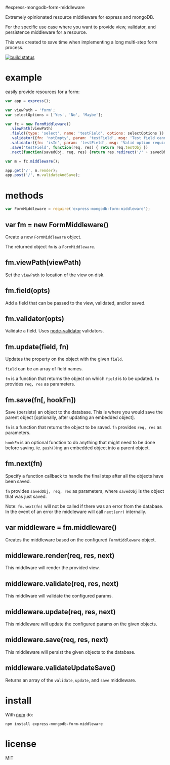 #express-mongodb-form-middleware

Extremely opinionated resource middleware for express and mongoDB.

For the specific use case where you want to provide view, validator, and persistence middleware for a resource.

This was created to save time when implementing a long multi-step form process.

[![build status](https://secure.travis-ci.org/nickpoorman/express-mongodb-form-middleware.png)](https://travis-ci.org/nickpoorman/express-mongodb-form-middleware)

# example

easily provide resources for a form:

``` js
var app = express();

var viewPath = 'form';
var selectOptions = ['Yes', 'No', 'Maybe'];

var fc = new FormMiddleware()
  .viewPath(viewPath)
  .field({type: 'select', name: 'testField', options: selectOptions })
  .validator({fn: 'notEmpty', param: 'testField', msg: 'Test field cannot be empty'})
  .validator({fn: 'isIn', param: 'testField', msg: 'Valid option required', }, selectOptions)
  .save('testField', function(req, res) { return req.testObj })
  .next(function(savedObj, req, res) {return res.redirect('/' + savedObj.id); })

var m = fc.middleware();

app.get('/', m.render);
app.post('/', m.validateAndSave);

```

# methods

``` js
var FormMiddleware = require('express-mongodb-form-middleware');
```

## var fm = new FormMiddleware()

Create a new `FormMiddleware` object.

The returned object `fm` is a `FormMiddleware`. 

## fm.viewPath(viewPath)

Set the `viewPath` to location of the view on disk.

## fm.field(opts)

Add a field that can be passed to the view, validated, and/or saved.

## fm.validator(opts)

Validate a field. Uses [node-validator](https://github.com/chriso/node-validator) validators.

## fm.update(field, fn)

Updates the property on the object with the given `field`.

`field` can be an array of field names.

`fn` is a function that returns the object on which `field` is to be updated. `fn` provides `req, res` as parameters.

## fm.save(fn[, hookFn])

Save (persists) an object to the database. This is where you would save the parent object [optionally, after updating an embedded object].

`fn` is a function that returns the object to be saved. `fn` provides `req, res` as parameters.

`hookFn` is an optional function to do anything that might need to be done before saving. ie. `push()`ing an embedded object into a parent object.

## fm.next(fn)

Specify a function callback to handle the final step after all the objects have been saved.

`fn` provides `savedObj, req, res` as parameters, where `savedObj` is the object that was just saved. 

Note: `fm.next(fn)` will not be called if there was an error from the database. In the event of an error the middleware will call `next(err)` internally.

## var middleware = fm.middleware()

Creates the middleware based on the configured `FormMiddleware` object.

## middleware.render(req, res, next)

This middlware will render the provided view.

## middleware.validate(req, res, next)

This middlware will validate the configured params.

## middleware.update(req, res, next)

This middleware will update the configured params on the given objects.

## middleware.save(req, res, next)

This middleware will persist the given objects to the database.

## middleware.validateUpdateSave()

Returns an array of the `validate`, `update`, and `save` middleware.

# install

With [npm](https://npmjs.org) do:

```
npm install express-mongodb-form-middleware
```

# license

MIT